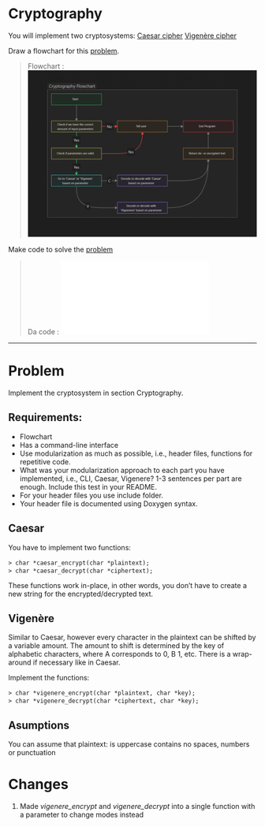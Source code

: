 # Cryptography

You will implement two cryptosystems:
    [Caesar cipher](https://en.wikipedia.org/wiki/Caesar_cipher)
    [Vigenère cipher](https://en.wikipedia.org/wiki/Vigen%C3%A8re_cipher)
    

Draw a flowchart for this [problem](#problem).
> Flowchart : ![Flowchart](Crytography_flowchart.png)

Make code to solve the [problem](#problem)
> Da code : ![code](.src/main.c)

---

# Problem 

Implement the cryptosystem in section Cryptography. 

## Requirements:
- Flowchart
- Has a command-line interface
- Use modularization as much as possible, i.e., header files, functions for repetitive code.
- What was your modularization approach to each part you have implemented, i.e., CLI, Caesar, Vigenere? 1-3 sentences per part are enough. Include this test in your README.
- For your header files you use include folder.
- Your header file is documented using Doxygen syntax.


## Caesar
You have to implement two functions:
```
> char *caesar_encrypt(char *plaintext);
> char *caesar_decrypt(char *ciphertext);
```
These functions work in-place, in other words, you don’t have to create a new string for the encrypted/decrypted text.

## Vigenère
Similar to Caesar, however every character in the plaintext can be shifted by a variable amount. The amount to shift is determined by the key of alphabetic characters, where A corresponds to 0, B 1, etc. There is a wrap-around if necessary like in Caesar.

Implement the functions:
```
> char *vigenere_encrypt(char *plaintext, char *key);
> char *vigenere_decrypt(char *ciphertext, char *key);
```
## Asumptions
You can assume that plaintext:
    is uppercase
    contains no spaces, numbers or punctuation




# Changes
1. Made *vigenere_encrypt* and *vigenere_decrypt* into a single function with a parameter to change modes instead

